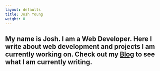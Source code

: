 ```yaml
---
layout: defaults
title: Josh Young
weight: 0
---
```

<section>
    <article>
        <h2>My name is <span>Josh</span>. I am a Web Developer. Here I write about web development and projects I am currently working on.
          Check out my <a href='#'>Blog</a> to see what I am currently writing.</h2>
    </article>
</section>
